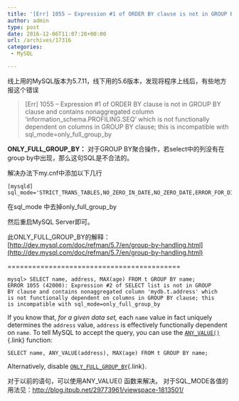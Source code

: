 ```yaml
---
title: '[Err] 1055 – Expression #1 of ORDER BY clause is not in GROUP BY clause and contains nonaggregated column ‘information_schema.PROFILING.SEQ’ which is not functionally dependent on columns in GROUP BY clause; this is incompatible with sql_mode=only_full_group_by的解决办法'
author: admin
type: post
date: 2016-12-06T11:07:28+00:00
url: /archives/17316
categories:
 - MySQL

---
```

线上用的MySQL版本为5.7.11，线下用的5.6版本，发现将程序上线后，有些地方报这个错误

> [Err] 1055 – Expression #1 of ORDER BY clause is not in GROUP BY clause and contains nonaggregated column ‘information_schema.PROFILING.SEQ’ which is not functionally dependent on columns in GROUP BY clause; this is incompatible with sql_mode=only_full_group_by

**ONLY_FULL_GROUP_BY：**
对于GROUP BY聚合操作，若select中的列没有在group by中出现，那么这句SQL是不合法的。

解决办法下my.cnf中添加以下几行

```
[mysqld]
sql_mode='STRICT_TRANS_TABLES,NO_ZERO_IN_DATE,NO_ZERO_DATE,ERROR_FOR_DIVISION_BY_ZERO,NO_AUTO_CREATE_USER,NO_ENGINE_SUBSTITUTION'

```

在sql_mode 中去掉only_full_group_by

然后重启MySQL Server即可。

此ONLY_FULL_GROUP_BY的解释： [http://dev.mysql.com/doc/refman/5.7/en/group-by-handling.html](http://dev.mysql.com/doc/refman/5.7/en/group-by-handling.html)

==========================================

```
mysql> SELECT name, address, MAX(age) FROM t GROUP BY name;
ERROR 1055 (42000): Expression #2 of SELECT list is not in GROUP
BY clause and contains nonaggregated column 'mydb.t.address' which
is not functionally dependent on columns in GROUP BY clause; this
is incompatible with sql_mode=only_full_group_by

```

If you know that, _for a given data set,_ each `name` value in fact uniquely determines the `address` value, `address` is effectively functionally dependent on `name`. To tell MySQL to accept the query, you can use the [ `ANY_VALUE()`][1]{.link} function:

```
SELECT name, ANY_VALUE(address), MAX(age) FROM t GROUP BY name;

```

Alternatively, disable [ `ONLY_FULL_GROUP_BY`][2]{.link}.

对于以前的语句，可以使用ANY_VALUE() 函数来解决。
对于SQL_MODE各值的用法见：http://blog.itpub.net/29773961/viewspace-1813501/

 [1]: http://dev.mysql.com/doc/refman/5.7/en/miscellaneous-functions.html#function_any-value
 [2]: http://dev.mysql.com/doc/refman/5.7/en/sql-mode.html#sqlmode_only_full_group_by